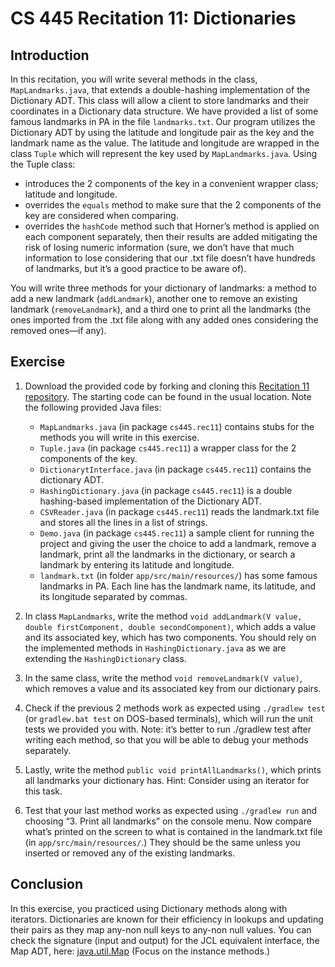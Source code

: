 # CS 445 Recitation 11: Dictionaries

## Introduction

In this recitation, you will write several methods in the class, `MapLandmarks.java`, that extends a double-hashing implementation of the Dictionary ADT. This class will allow a client to store landmarks and their coordinates in a Dictionary data structure. We have provided a list of some famous landmarks in PA in the file `landmarks.txt`. Our program utilizes the Dictionary ADT by using the latitude and longitude pair as the key and the landmark name as the value. The latitude and longitude are wrapped in the class `Tuple` which will represent the key used by `MapLandmarks.java`. Using the Tuple class:
   - introduces the 2 components of the key in a convenient wrapper class; latitude and longitude.
   - overrides the `equals` method to make sure that the 2 components of the key are considered when comparing.
   - overrides the `hashCode` method such that Horner’s method is applied on each component separately, then their results are added mitigating the risk of losing numeric information (sure, we don’t have that much information to lose considering that our .txt file doesn’t have hundreds of landmarks, but it’s a good practice to be aware of).

You will write three methods for your dictionary of landmarks: a method to add a new landmark (`addLandmark`), another one to remove an existing landmark (`removeLandmark`), and a third one to print all the landmarks (the ones imported from the .txt file along with any added ones considering the removed ones—if any).

## Exercise

1. Download the provided code by forking and cloning this [Recitation 11
repository](https://github.com/2217-cs445/cs445-rec11). The starting code can be
found in the usual location. Note the following provided Java files:

   - `MapLandmarks.java` (in package `cs445.rec11`) contains stubs for the
     methods you will write in this exercise.
   - `Tuple.java` (in package `cs445.rec11`) a wrapper class for the 2 components of the key.
   - `DictionarytInterface.java` (in package `cs445.rec11`) contains the dictionary ADT.
   - `HashingDictionary.java` (in package `cs445.rec11`) is a double hashing-based implementation of the Dictionary ADT.
   - `CSVReader.java` (in package `cs445.rec11`) reads the landmark.txt file and stores all the lines in a list of strings.
   - `Demo.java` (in package `cs445.rec11`) a sample client for running the project and giving the user the choice to add a landmark, remove a landmark, print all the landmarks in the dictionary, or search a landmark by entering its latitude and longitude.
   - `landmark.txt` (in folder `app/src/main/resources/`) has some famous landmarks in PA. Each line has the landmark name, its latitude, and its longitude separated by commas.

2. In class `MapLandmarks`, write the method `void addLandmark(V value, double firstComponent, double secondComponent)`, which adds a value and its associated key, which has two components. You should rely on the implemented methods in `HashingDictionary.java` as we are extending the `HashingDictionary` class.

3. In the same class, write the method `void removeLandmark(V value)`, which removes a value and its associated key from our dictionary pairs.

4. Check if the previous 2 methods work as expected using `./gradlew test` (or `gradlew.bat test` on DOS-based terminals), which will run
the unit tests we provided you with. Note: it’s better to run ./gradlew test after writing each method, so that you will be able to debug your methods separately.

5. Lastly, write the method `public void printAllLandmarks()`, which prints all
landmarks your dictionary has. Hint: Consider using an iterator for this task.

6. Test that your last method works as expected using `./gradlew run` and choosing “3. Print all landmarks” on the console menu. Now compare what’s printed on the screen to what is contained in the landmark.txt file (in `app/src/main/resources/`.) They should be the same unless you inserted or removed any of the existing landmarks.

## Conclusion

In this exercise, you practiced using Dictionary methods along with iterators. Dictionaries are known for their efficiency in lookups and updating their pairs as they map any-non null keys to any-non null values. You can check the signature (input and output) for the JCL equivalent interface, the Map ADT, here: [java.util.Map](https://docs.oracle.com/en/java/javase/16/docs/api/java.base/java/util/Map.html) (Focus on the instance methods.)

